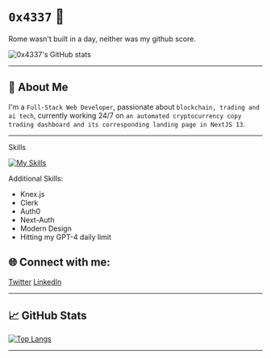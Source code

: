 # `0x4337` 👋

Rome wasn't built in a day, neither was my github score.

![0x4337's GitHub stats](https://github-readme-stats.vercel.app/api?username=0x4337&show_icons=true&theme=radical)

---

## 🚀 About Me

I'm a `Full-Stack Web Developer`, passionate about `blockchain, trading and ai tech`, currently working 24/7 on `an automated cryptocurrency copy trading dashboard and its corresponding landing page in NextJS 13`.

---

Skills

[![My Skills](https://skillicons.dev/icons?i=html,css,js,react,tailwind,sass,nextjs,express,nodejs,ts,mysql,mongodb,aws,docker,postman,vercel)](https://skillicons.dev)

Additional Skills:
- Knex.js
- Clerk
- Auth0
- Next-Auth
- Modern Design
- Hitting my GPT-4 daily limit


## 🌐 Connect with me:

[Twitter](https://twitter.com/VantriaDAO)
[LinkedIn](https://linkedin.com/in/adamgedge)

---

## 📈 GitHub Stats

[![Top Langs](https://github-readme-stats.vercel.app/api/top-langs/?username=0x4337&layout=compact)](https://github.com/0x4337/github-readme-stats)

---
